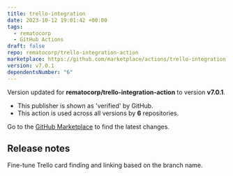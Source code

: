 ```yaml
---
title: trello-integration
date: 2023-10-12 19:01:42 +00:00
tags:
  - rematocorp
  - GitHub Actions
draft: false
repo: rematocorp/trello-integration-action
marketplace: https://github.com/marketplace/actions/trello-integration
version: v7.0.1
dependentsNumber: "6"
---
```



Version updated for **rematocorp/trello-integration-action** to version **v7.0.1**.
- This publisher is shown as 'verified' by GitHub.
- This action is used across all versions by **6** repositories.

Go to the [GitHub Marketplace](https://github.com/marketplace/actions/trello-integration) to find the latest changes.

## Release notes

Fine-tune Trello card finding and linking based on the branch name.
